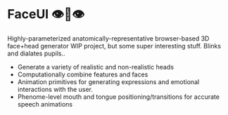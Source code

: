 # FaceUI 👁👃👁

Highly-parameterized anatomically-representative browser-based 3D face+head generator
WIP project, but some super interesting stuff. Blinks and dialates pupils..

- Generate a variety of realistic and non-realistic heads
- Computationally combine features and faces
- Animation primitives for generating expressions and emotional interactions with the user.
- Phenome-level mouth and tongue positioning/transitions for accurate speech animations
